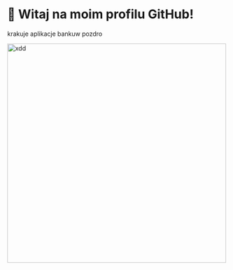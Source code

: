 # 👋 Witaj na moim profilu GitHub!

krakuje aplikacje bankuw pozdro


<img src="https://media.discordapp.net/attachments/1275940624310337666/1283376890790285312/ezgif-3-3a7f170a70.gif?width=642&height=671&ex=67ad239e&is=67abd21e&hm=e535eac3b3b8b3f83cf249483e577376241e40788cb001cd4eeba620f60e38d9&" width="500" alt="xdd">
